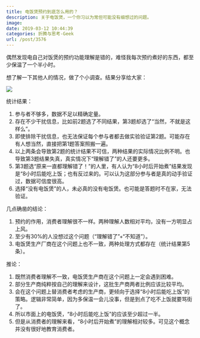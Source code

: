 ```yaml
---
title: 电饭煲预约到底怎么用的？
description: 关于电饭煲，一个你习以为常但可能没有细想过的问题。
image: 
date: 2019-03-12 10:44:39
categories: 折腾与思考-Geek
url: /post/3576
---
```


偶然发现电自己对饭煲的预约功能理解是错的，难怪我每次预约煮好的东西，都至少保温了一个半小时。

想了解一下其他人的情况，做了个小调查。结果分享给大家：

![](https://cdn.victor42.work/posts/2019-03/2019-03-12%2010.14.16.jpg)

统计结果：

1. 参与者不够多，数据不足以精确定量。
2. 存在不少干扰信息，比如前2题选了不同结果，第3题却选了“当然，不就是这样么”。
3. 即使排除干扰信息，也无法保证每个参与者都去做实验验证第2题。可能存在有人想当然，直接把第1题答案照搬一遍。
4. 以上两条会导致第2题的统计结果不可信，两种结果的实际情况比例不明。也导致第3题结果失真，真实情况下“理解错了”的人还要更多。
5. 第3题选“原来一直都理解错了！”的人里，有人认为“8小时后开始煮”结果发现是“8小时后能吃上饭；也有反过来的。可以认为这部分参与者是真的动手验证过，数据可信度很高。
6. 选择“没有电饭煲”的人，未必真的没有电饭煲。也可能是答题时不在家，无法验证。

几点确凿的结论：

1. 预约的作用，消费者理解很不一样。两种理解人数相对平均，没有一方明显占上风。
2. 至少有30%的人没想过这个问题（“理解错了”+“不知道”）。
3. 电饭煲生产厂商在这个问题上也不一致，两种处理方式都存在（统计结果第5条）。

推论：

1. 既然消费者理解不一致，电饭煲生产商在这个问题上一定会遇到困难。
2. 部分生产商纯粹按自己的理解来设计，这批生产商两者比例应该比较平均。
3. 会在这个问题上替消费者考虑的生产商，更倾向于选择“8小时后能吃上饭”的策略。逻辑非常简单，因为多保温一会儿没事，但是到点了吃不上饭就要骂街了。
4. 所以市面上的电饭煲，“8小时后能吃上饭”的应该至少超过一半。
5. 但是从消费者的理解来看，“8小时后开始煮”的理解相对较多。可见这个概念并没有很好地教育消费者。
